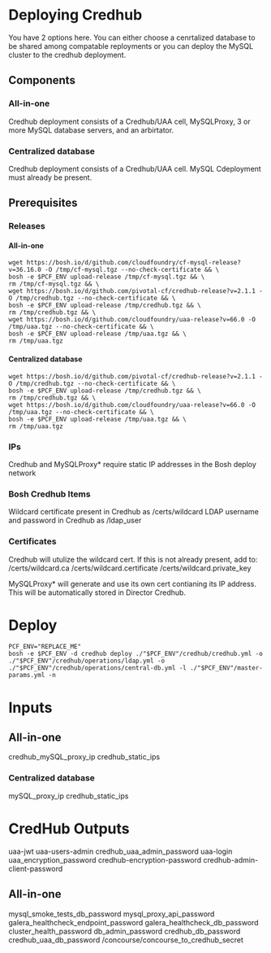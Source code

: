 # Deploying Credhub
You have 2 options here.  You can either choose a cenrtalized database to be shared among compatable reployments or you can deploy the MySQL cluster to the credhub deployment.

## Components
### All-in-one
Credhub deployment consists of a Credhub/UAA cell, MySQLProxy, 3 or more MySQL database servers, and an arbirtator.

### Centralized database
Credhub deployment consists of a Credhub/UAA cell.  MySQL Cdeployment must already be present.

## Prerequisites
### Releases
#### All-in-one
```
wget https://bosh.io/d/github.com/cloudfoundry/cf-mysql-release?v=36.16.0 -O /tmp/cf-mysql.tgz --no-check-certificate && \
bosh -e $PCF_ENV upload-release /tmp/cf-mysql.tgz && \
rm /tmp/cf-mysql.tgz && \
wget https://bosh.io/d/github.com/pivotal-cf/credhub-release?v=2.1.1 -O /tmp/credhub.tgz --no-check-certificate && \
bosh -e $PCF_ENV upload-release /tmp/credhub.tgz && \
rm /tmp/credhub.tgz && \
wget https://bosh.io/d/github.com/cloudfoundry/uaa-release?v=66.0 -O /tmp/uaa.tgz --no-check-certificate && \
bosh -e $PCF_ENV upload-release /tmp/uaa.tgz && \
rm /tmp/uaa.tgz
```

#### Centralized database
```
wget https://bosh.io/d/github.com/pivotal-cf/credhub-release?v=2.1.1 -O /tmp/credhub.tgz --no-check-certificate && \
bosh -e $PCF_ENV upload-release /tmp/credhub.tgz && \
rm /tmp/credhub.tgz && \
wget https://bosh.io/d/github.com/cloudfoundry/uaa-release?v=66.0 -O /tmp/uaa.tgz --no-check-certificate && \
bosh -e $PCF_ENV upload-release /tmp/uaa.tgz && \
rm /tmp/uaa.tgz
```

### IPs
Credhub and MySQLProxy* require static IP addresses in the Bosh deploy network

### Bosh Credhub Items
Wildcard certificate present in Credhub as /certs/wildcard
LDAP username and password in Credhub as /ldap_user

### Certificates
Credhub will utulize the wildcard cert.  If this is not already present, add to:
/certs/wildcard.ca
/certs/wildcard.certificate
/certs/wildcard.private_key

MySQLProxy* will generate and use its own cert contianing its IP address.  This will be automatically stored in Director Credhub.


# Deploy

```
PCF_ENV="REPLACE_ME"
bosh -e $PCF_ENV -d credhub deploy ./"$PCF_ENV"/credhub/credhub.yml -o ./"$PCF_ENV"/credhub/operations/ldap.yml -o ./"$PCF_ENV"/credhub/operations/central-db.yml -l ./"$PCF_ENV"/master-params.yml -n
```

# Inputs

## All-in-one
credhub_mySQL_proxy_ip
credhub_static_ips

### Centralized database
mySQL_proxy_ip
credhub_static_ips

# CredHub Outputs
uaa-jwt
uaa-users-admin
credhub_uaa_admin_password
uaa-login
uaa_encryption_password
credhub-encryption-password
credhub-admin-client-password

## All-in-one
mysql_smoke_tests_db_password
mysql_proxy_api_password
galera_healthcheck_endpoint_password
galera_healthcheck_db_password
cluster_health_password
db_admin_password
credhub_db_password
credhub_uaa_db_password
/concourse/concourse_to_credhub_secret